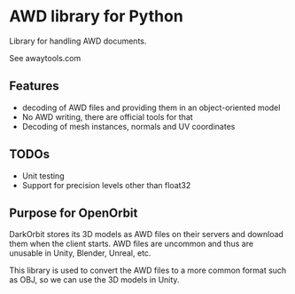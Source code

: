 # AWD library for Python

Library for handling AWD documents.

See awaytools.com

## Features
* decoding of AWD files and providing them in an object-oriented model
* No AWD writing, there are official tools for that
* Decoding of mesh instances, normals and UV coordinates

## TODOs
* Unit testing
* Support for precision levels other than float32

## Purpose for OpenOrbit

DarkOrbit stores its 3D models as AWD files on their servers and download them when the client starts.
AWD files are uncommon and thus are unusable in Unity, Blender, Unreal, etc.

This library is used to convert the AWD files to a more common format such as OBJ, so we can use the 3D models in Unity.
